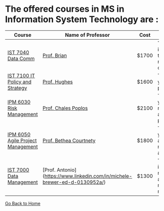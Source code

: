 # The offered courses in MS in Information System Technology are :

Course | Name of Professor |Cost | Description |Registration
---    | ---               | --- | ---|---
[IST 7040 Data Comm](https://www.wilmu.edu/courses/syllabipdf/IPM6030.pdf?t=636803182482232558636803182482232558)  | [Prof. Brian](https://www.linkedin.com/in/michele-brewer-ed-d-0130952a/) | $1700 | This will introduce you to the networking courses | [Register](links/link4.md)
[IST 7100 IT Policy and Strategy](https://www.wilmu.edu/courses/syllabipdf/IPM6030.pdf?t=636803182482232558636803182482232558) | [Prof. Hughes](https://www.linkedin.com/in/michele-brewer-ed-d-0130952a/) | $1600 | This will teach you about policies| [Register](links/link5.md)
[IPM 6030 Risk Management](https://www.wilmu.edu/courses/syllabipdf/IPM6030.pdf?t=636803182482232558636803182482232558) | [Prof. Chales Poplos](https://www.linkedin.com/in/charles-poplos-12094711/)| $2100 | This will take you through risk planning and mitigating procedures| [Register](links/link6.md)
[IPM 6050 Agile Project Management](https://www.wilmu.edu/courses/syllabipdf/IPM6050.pdf?t=636803182482232558636803182482232558) | [Prof. Bethea Courtnety](https://www.linkedin.com/in/courtney-bethea-mba-pmp-pmi-acp-lssbb-itil-76115a71/)| $1800 | This will take you through agile methodoligies and planning | [Register](links/link7.md)
[IST 7000 Data Management](https://www.wilmu.edu/courses/syllabipdf/IPM6030.pdf?t=636803182482232558636803182482232558) | [Prof. Antonio] (https://www.linkedin.com/in/michele-brewer-ed-d-0130952a/)| $1300 | This course introduce data management and data mapping methodologies |[Register](links/link8.md)

[Go Back to Home](https://roshan1130.github.io/Wilmington-University)




